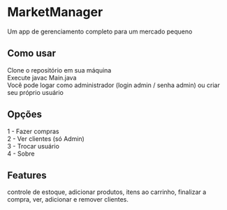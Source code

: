 # MarketManager
Um app de gerenciamento completo para um mercado pequeno

Como usar
--------------------------

Clone o repositório em sua máquina  
Execute javac Main.java  
Você pode logar como administrador (login admin / senha admin) ou criar seu próprio usuário  

Opções
--------------------------
1 - Fazer compras  
2 - Ver clientes (só Admin)  
3 - Trocar usuário  
4 - Sobre  

Features
-----------------------
controle de estoque, adicionar produtos, itens ao carrinho, finalizar a compra, ver, adicionar e remover clientes.
